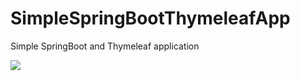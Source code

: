 # SimpleSpringBootThymeleafApp

Simple SpringBoot and  Thymeleaf  application 

![](https://pbs.twimg.com/media/FVShyQ5XsAEn7a6?format=png&name=large)












































